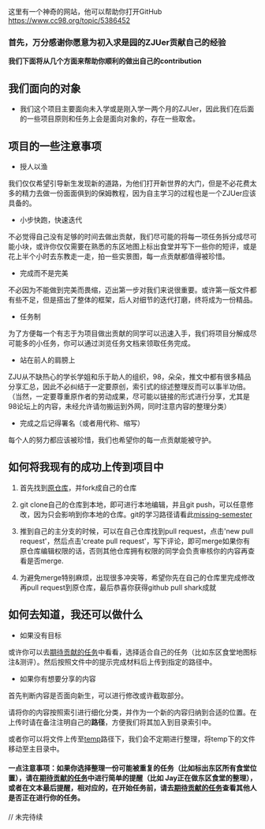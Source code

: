 这里有一个神奇的网站，他可以帮助你打开GitHub
https://www.cc98.org/topic/5386452

### 首先，万分感谢你愿意为初入求是园的ZJUer贡献自己的经验

**我们下面将从几个方面来帮助你顺利的做出自己的contribution**

## 我们面向的对象

* 我们这个项目主要面向未入学或是刚入学一两个月的ZJUer，因此我们在后面的一些项目原则和任务上会是面向对象的，存在一些取舍。

## 项目的一些注意事项

* 授人以渔

我们仅仅希望引导新生发现新的道路，为他们打开新世界的大门，但是不必花费太多的精力去做一份面面俱到的保姆教程，因为自主学习的过程也是一个ZJUer应该具备的。

* 小步快跑，快速迭代

不必觉得自己没有足够的时间去做出贡献，我们尽可能的将每一项任务拆分成尽可能小块，或许你仅仅需要在熟悉的东区地图上标出食堂并写下一些你的短评，或是花上半个小时去东教走一走，拍一些实景图，每一点贡献都值得被珍惜。

* 完成而不是完美

不必因为不能做到完美而畏缩，迈出第一步对我们来说很重要。或许第一版文件都有些不足，但是搭出了整体的框架，后人对细节的迭代打磨，终将成为一份精品。

* 任务制

为了方便每一个有志于为项目做出贡献的同学可以迅速入手，我们将项目分解成尽可能多的小任务，你可以通过浏览任务文档来领取任务完成。

* 站在前人的肩膀上

ZJU从不缺热心的学长学姐和乐于助人的组织，98，朵朵，推文中都有很多精品分享汇总，因此不必纠结于一定要原创，索引式的综述整理反而可以事半功倍。（当然，一定要尊重原作者的劳动成果，尽可能以链接的形式进行分享，尤其是98论坛上的内容，未经允许请勿搬运到外网，同时注意内容的整理分类）

* 完成之后记得署名（或者用代称、缩写）

每个人的努力都应该被珍惜，我们也希望你的每一点贡献能被守护。

## 如何将我现有的成功上传到项目中

1. 首先找到[原仓库](https://github.com/Ashnne/ZJU_freshman_pointNorth)，并fork成自己的仓库

2. git clone自己的仓库到本地，即可进行本地编辑，并且git push，可以任意修改，因为只会影响到你本地的仓库。git的学习路径请看此[missing-semester](https://missing-semester-cn.github.io/2020/version-control/)

3. 推到自己的主分支的时候，可以在自己仓库找到pull request，点击'new pull request'，然后点击'create pull request'，写下评论，即可merge如果你有原仓库编辑权限的话，否则其他仓库拥有权限的同学会负责审核你的内容再查看是否merge.

4. 为避免merge特别麻烦，出现很多冲突等，希望你先在自己的仓库里完成修改再pull request到原仓库，最后恭喜你获得github pull shark成就

## 如何去知道，我还可以做什么

* 如果没有目标

或许你可以去[期待贡献的任务](https://github.com/Ashnne/ZJU_freshman_pointNorth/blob/main/期待贡献的任务.md)中看看，选择适合自己的任务（比如东区食堂地图标注&测评）。然后按照文件中的提示完成材料后上传到指定的路径中。

* 如果你有想要分享的内容

首先判断内容是否面向新生，可以进行修改或许截取部分。

请将你的内容按照索引进行细化分类，并作为一个新的内容归纳到合适的位置。在上传时请在备注注明自己的**路径**，方便我们将其加入到目录索引中。

或者你可以将文件上传至[temp](https://github.com/Ashnne/ZJU_freshman_pointNorth/tree/main/temp)路径下，我们会不定期进行整理，将temp下的文件移动至主目录中。
 
 
#### 一点注意事项：如果你选择整理一份可能被重复的任务（比如标出东区所有食堂位置），请在[期待贡献的任务](https://github.com/Ashnne/ZJU_freshman_pointNorth/blob/main/期待贡献的任务.md)中进行简单的提醒（比如 Jay正在做东区食堂的整理），或者在文本最后提醒，相对应的，在开始任务前，请去[期待贡献的任务](https://github.com/Ashnne/ZJU_freshman_pointNorth/blob/main/期待贡献的任务.md)查看其他人是否正在进行你的任务。

// 未完待续
